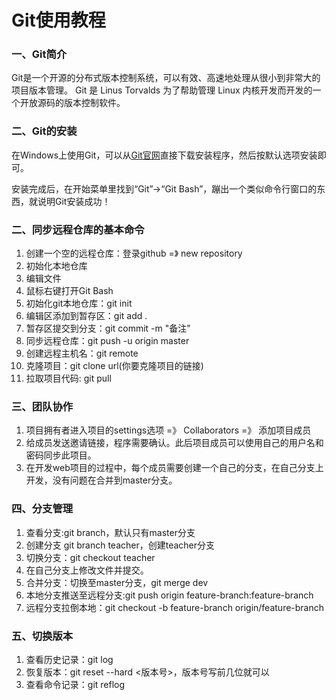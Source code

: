 # Git使用教程

### 一、Git简介

Git是一个开源的分布式版本控制系统，可以有效、高速地处理从很小到非常大的项目版本管理。 Git 是 Linus Torvalds 为了帮助管理 Linux 内核开发而开发的一个开放源码的版本控制软件。

### 二、Git的安装

 在Windows上使用Git，可以从[Git官网](https://git-scm.com/download/win)直接下载安装程序，然后按默认选项安装即可。

安装完成后，在开始菜单里找到“Git”->“Git Bash”，蹦出一个类似命令行窗口的东西，就说明Git安装成功！

### 二、同步远程仓库的基本命令
1. 创建一个空的远程仓库：登录github =》 new repository
2. 初始化本地仓库
3. 编辑文件
4. 鼠标右键打开Git Bash
5. 初始化git本地仓库：git init  
6. 编辑区添加到暂存区：git add .
7. 暂存区提交到分支：git commit -m "备注"
8. 同步远程仓库：git push -u origin master
9. 创建远程主机名：git remote
10. 克隆项目：git clone url(你要克隆项目的链接)
11. 拉取项目代码: git pull

### 三、团队协作

1. 项目拥有者进入项目的settings选项 =》 Collaborators =》 添加项目成员
2. 给成员发送邀请链接，程序需要确认。此后项目成员可以使用自己的用户名和密码同步此项目。
3. 在开发web项目的过程中，每个成员需要创建一个自己的分支，在自己分支上开发，没有问题在合并到master分支。

### 四、分支管理

1. 查看分支:git branch，默认只有master分支
2. 创建分支 git branch teacher，创建teacher分支
3. 切换分支：git checkout teacher 
4. 在自己分支上修改文件并提交。
5. 合并分支：切换至master分支，git merge dev
6. 本地分支推送至远程分支:git push origin feature-branch:feature-branch
7. 远程分支拉倒本地：git checkout -b feature-branch origin/feature-branch

### 五、切换版本

1. 查看历史记录：git log
2. 恢复版本：git reset --hard <版本号>，版本号写前几位就可以
3. 查看命令记录：git reflog

